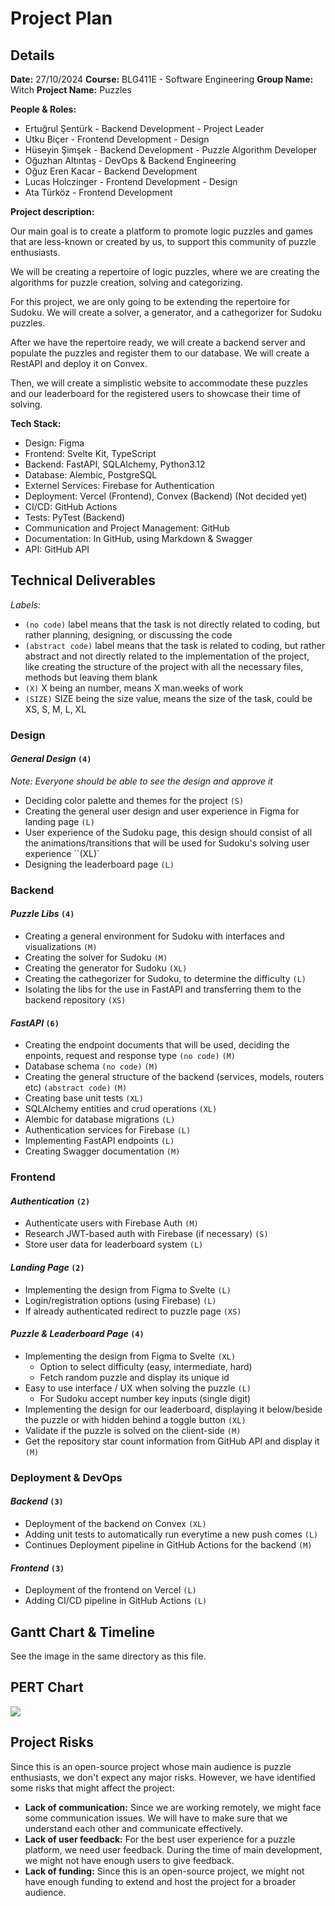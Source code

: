 # Project Plan

## Details

**Date:** 27/10/2024
**Course:** BLG411E - Software Engineering
**Group Name:** Witch
**Project Name:** Puzzles


**People & Roles:**
- Ertuğrul Şentürk - Backend Development - Project Leader
- Utku Biçer - Frontend Development - Design
- Hüseyin Şimşek - Backend Development - Puzzle Algorithm Developer
- Oğuzhan Altıntaş - DevOps & Backend Engineering
- Oğuz Eren Kacar - Backend Development
- Lucas Holczinger - Frontend Development - Design
- Ata Türköz - Frontend Development


**Project description:**

Our main goal is to create a platform to promote logic puzzles and games that are less-known or created by us, to support this community of puzzle enthusiasts.

We will be creating a repertoire of logic puzzles, where we are creating the algorithms for puzzle creation, solving and categorizing.

For this project, we are only going to be extending the repertoire for Sudoku. We will create a solver, a generator, and a cathegorizer for Sudoku puzzles.

After we have the repertoire ready, we will create a backend server and populate the puzzles and register them to our database. We will create a RestAPI and deploy it on Convex.

Then, we will create a simplistic website to accommodate these puzzles and our leaderboard for the registered users to showcase their time of solving.


**Tech Stack:**
- Design: Figma
- Frontend: Svelte Kit, TypeScript
- Backend: FastAPI, SQLAlchemy, Python3.12
- Database: Alembic, PostgreSQL
- Externel Services: Firebase for Authentication
- Deployment: Vercel (Frontend), Convex (Backend) (Not decided yet)
- CI/CD: GitHub Actions
- Tests: PyTest (Backend)
- Communication and Project Management: GitHub
- Documentation: In GitHub, using Markdown & Swagger
- API: GitHub API


## Technical Deliverables

*Labels:*
- `(no code)` label means that the task is not directly related to coding, but rather planning, designing, or discussing the code
- `(abstract code)` label means that the task is related to coding, but rather abstract and not directly related to the implementation of the project, like creating the structure of the project with all the necessary files, methods but leaving them blank
- `(X)` X being an number, means X man.weeks of work
- `(SIZE)` SIZE being the size value, means the size of the task, could be XS, S, M, L, XL

### Design


#### *General Design* `(4)`

_Note: Everyone should be able to see the design and approve it_

- Deciding color palette and themes for the project `(S)`
- Creating the general user design and user experience in Figma for landing page `(L)`
- User experience of the Sudoku page, this design should consist of all the animations/transitions that will be used for Sudoku's solving user experience ``(XL)`
- Designing the leaderboard page `(L)`

### Backend

#### *Puzzle Libs* `(4)`
- Creating a general environment for Sudoku with interfaces and visualizations `(M)`
- Creating the solver for Sudoku `(M)`
- Creating the generator for Sudoku `(XL)`
- Creating the cathegorizer for Sudoku, to determine the difficulty `(L)`
- Isolating the libs for the use in FastAPI and transferring them to the backend repository `(XS)`

#### *FastAPI* `(6)`
- Creating the endpoint documents that will be used, deciding the enpoints, request and response type `(no code)` `(M)`
- Database schema `(no code)` `(M)`
- Creating the general structure of the backend (services, models, routers etc) `(abstract code)` `(M)`
- Creating base unit tests `(XL)`
- SQLAlchemy entities and crud operations `(XL)`
- Alembic for database migrations `(L)`
- Authentication services for Firebase `(L)`
- Implementing FastAPI endpoints `(L)`
- Creating Swagger documentation `(M)`


### Frontend

#### *Authentication* `(2)`
- Authenticate users with Firebase Auth `(M)`
- Research JWT-based auth with Firebase (if necessary) `(S)`
- Store user data for leaderboard system `(L)`

#### *Landing Page* `(2)`
- Implementing the design from Figma to Svelte `(L)`
- Login/registration options (using Firebase) `(L)`
- If already authenticated redirect to puzzle page `(XS)`

#### *Puzzle & Leaderboard Page* `(4)`
- Implementing the design from Figma to Svelte `(XL)`
    - Option to select difficulty (easy, intermediate, hard)
    - Fetch random puzzle and display its unique id
- Easy to use interface / UX when solving the puzzle `(L)`
    - For Sudoku accept number key inputs (single digit)
- Implementing the design for our leaderboard, displaying it below/beside the puzzle or with hidden behind a toggle button `(XL)`
- Validate if the puzzle is solved on the client-side `(M)`
- Get the repository star count information from GitHub API and display it `(M)`


### Deployment & DevOps

#### *Backend* `(3)`
- Deployment of the backend on Convex `(XL)`
- Adding unit tests to automatically run everytime a new push comes `(L)`
- Continues Deployment pipeline in GitHub Actions for the backend `(M)`

#### *Frontend* `(3)`
- Deployment of the frontend on Vercel `(L)`
- Adding CI/CD pipeline in GitHub Actions `(L)`


## Gantt Chart & Timeline

See the image in the same directory as this file.

## PERT Chart
[![](https://mermaid.ink/img/pako:eNqdVltzozYU_isadjZPdhwQxpeHzqRxs92OZ5qum9mdYj_IcAxqZMQIQdbJ5L_3CCOMHe-0NU9I5zv3cz54dSIZgzN1NkI-RylTmsy_LDOCz8eP5EHJvyHSZKFRsL_N8aowx9AK69PqREr6_Z9IDIV77p7l_Oy94Ovz-FKnKGjDmkHBk4w8pKyA_aXxFN5JIRXJmQCtgbAsJjqFLRQrG4wXfoIMFBNEoJRnCYITMBI0t2oteRZPw0UZy6dyD3v89g5JLdIP58BiUGvJVHzeql9jc9FN5GcWPQHG2ScP5cuLADLn66Kbl6mIDQLfFVMc82llnpUVUlSgDoI28qROWMuOzLeyiGlIpOIvXU3XdsI7eLFX9GDfXvkHs_UVZmN6dzbHe1bo24fP3fzMJIS_oI7kmSaxjMot4EukgGkus5UdFy-cMc3WqEeKCJvKjstrEBZKQ-ux0KqMdKngYK-FUwv3EY5Wy4xroqHQxQGzz2gd8Shubd59HtzNGkgtaSagck_U8GUYLv6Y3woT745ckbsvjzMic9MODKXjZ2gVgvBWwHbNI7LlyTtYYGGj8J4rqItxi5uBBeNRDSYFqIpH0FEaWaVxaMsPTbk7qLFFTcLFM0sSUG0vTuo2-UGX75XM9L7NJzF1u232-Dh4goFAk-uqg2r33gt_-_pn3-Dj-kwUFMBUlHbQXoum4WNhgsdhwfZLZRZxg6QgDtvZ0aNnVrKTyLwhiQdj5ZhsmpXITTYJTqOWZFGBQNrh2xx7eFI4BDYKXjiXCc8GChKO87kv0TPHvGxZWhXrg4YNOdS0oiBGYHRk_F_yaNSvSJejTpOyIaKV8KzC2cQQXWtt6iVpfXa3xEJy4VnDhq1MYZFR0aqSVW23aBUsAVf-qQk_vBMcsf2Cx0AqJnh8HI5l2WH4ietfyzUxE_9-xjbd1fVtW6sfcdgMciF3NTVd4aH6PS-wrpYTjvls3DJCSxpxq95-Dir3f7lqK9vxhUm2GRxKf-RrD2yctB_se57xIoV41XE7l1mC7IczhqNY6J3A_uyF5gCdD_KGCzH9sJlEPZxf-QTTD5TS5r3_zGOdTv38e1fXfJwvU_MuU6OXqfkXqJnRvETrssyqS0Js2v-fNZ2eswW1ZTzG38JXY2np1D9SS2eKr0inOChLp9dI6oMRpCCEJM9SiXjpLLM3tIMkKxe7LHKmGyYK6DlKlknansoctxdmnOFybttbIQ3pONNXR-9y82tqmBKNRTLb8MTcl0rgdap1XkwHAyO-TpBCy_V1JLcDpAbzH5tWk2AQeMGYeRSCEWVDSuNo7U7GG893N_HoxvWY8_bWc3KW_SUlBoD_C1AfjZPvzpQOrykNbryhR8c3dOS6PWfnTEfD60lw449HNBiOPC8I0MRLre9e31DXn1B36HvuZOR6w7d_AFvWraQ?type=png)](https://mermaid.live/edit#pako:eNqdVltzozYU_isadjZPdhwQxpeHzqRxs92OZ5qum9mdYj_IcAxqZMQIQdbJ5L_3CCOMHe-0NU9I5zv3cz54dSIZgzN1NkI-RylTmsy_LDOCz8eP5EHJvyHSZKFRsL_N8aowx9AK69PqREr6_Z9IDIV77p7l_Oy94Ovz-FKnKGjDmkHBk4w8pKyA_aXxFN5JIRXJmQCtgbAsJjqFLRQrG4wXfoIMFBNEoJRnCYITMBI0t2oteRZPw0UZy6dyD3v89g5JLdIP58BiUGvJVHzeql9jc9FN5GcWPQHG2ScP5cuLADLn66Kbl6mIDQLfFVMc82llnpUVUlSgDoI28qROWMuOzLeyiGlIpOIvXU3XdsI7eLFX9GDfXvkHs_UVZmN6dzbHe1bo24fP3fzMJIS_oI7kmSaxjMot4EukgGkus5UdFy-cMc3WqEeKCJvKjstrEBZKQ-ux0KqMdKngYK-FUwv3EY5Wy4xroqHQxQGzz2gd8Shubd59HtzNGkgtaSagck_U8GUYLv6Y3woT745ckbsvjzMic9MODKXjZ2gVgvBWwHbNI7LlyTtYYGGj8J4rqItxi5uBBeNRDSYFqIpH0FEaWaVxaMsPTbk7qLFFTcLFM0sSUG0vTuo2-UGX75XM9L7NJzF1u232-Dh4goFAk-uqg2r33gt_-_pn3-Dj-kwUFMBUlHbQXoum4WNhgsdhwfZLZRZxg6QgDtvZ0aNnVrKTyLwhiQdj5ZhsmpXITTYJTqOWZFGBQNrh2xx7eFI4BDYKXjiXCc8GChKO87kv0TPHvGxZWhXrg4YNOdS0oiBGYHRk_F_yaNSvSJejTpOyIaKV8KzC2cQQXWtt6iVpfXa3xEJy4VnDhq1MYZFR0aqSVW23aBUsAVf-qQk_vBMcsf2Cx0AqJnh8HI5l2WH4ietfyzUxE_9-xjbd1fVtW6sfcdgMciF3NTVd4aH6PS-wrpYTjvls3DJCSxpxq95-Dir3f7lqK9vxhUm2GRxKf-RrD2yctB_se57xIoV41XE7l1mC7IczhqNY6J3A_uyF5gCdD_KGCzH9sJlEPZxf-QTTD5TS5r3_zGOdTv38e1fXfJwvU_MuU6OXqfkXqJnRvETrssyqS0Js2v-fNZ2eswW1ZTzG38JXY2np1D9SS2eKr0inOChLp9dI6oMRpCCEJM9SiXjpLLM3tIMkKxe7LHKmGyYK6DlKlknansoctxdmnOFybttbIQ3pONNXR-9y82tqmBKNRTLb8MTcl0rgdap1XkwHAyO-TpBCy_V1JLcDpAbzH5tWk2AQeMGYeRSCEWVDSuNo7U7GG893N_HoxvWY8_bWc3KW_SUlBoD_C1AfjZPvzpQOrykNbryhR8c3dOS6PWfnTEfD60lw449HNBiOPC8I0MRLre9e31DXn1B36HvuZOR6w7d_AFvWraQ)


## Project Risks

Since this is an open-source project whose main audience is puzzle enthusiasts, we don't expect any major risks. However, we have identified some risks that might affect the project:

- **Lack of communication:** Since we are working remotely, we might face some communication issues. We will have to make sure that we understand each other and communicate effectively.
- **Lack of user feedback:** For the best user experience for a puzzle platform, we need user feedback. During the time of main development, we might not have enough users to give feedback.
- **Lack of funding:** Since this is an open-source project, we might not have enough funding to extend and host the project for a broader audience.

